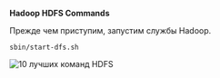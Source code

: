 **Hadoop HDFS Commands**

Прежде чем приступим, запустим службы Hadoop.

`sbin/start-dfs.sh`

![10 лучших команд HDFS](https://data-flair.training/blogs/wp-content/uploads/sites/2/2016/06/top-10-hadoop-hdfs-commands.jpg)




